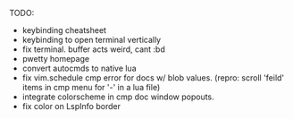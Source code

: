 TODO:
- keybinding cheatsheet
- keybinding to open terminal vertically
- fix terminal. buffer acts weird, cant :bd
- pwetty homepage
- convert autocmds to native lua
- fix vim.schedule cmp error for docs w/ blob values. (repro: scroll 'feild' items in cmp menu for '-' in a lua file)
- integrate colorscheme in cmp doc window popouts.
- fix color on LspInfo border
